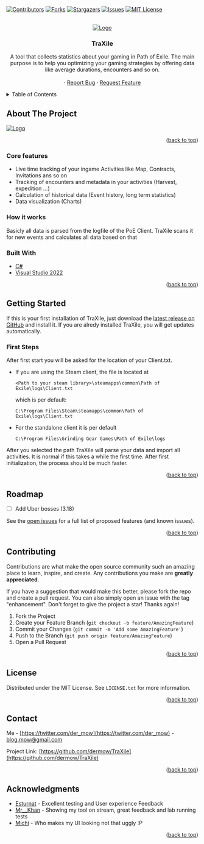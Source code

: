 <div id="top"></div>
<!-- PROJECT SHIELDS -->
<!--
*** I'm using markdown "reference style" links for readability.
*** Reference links are enclosed in brackets [ ] instead of parentheses ( ).
*** See the bottom of this document for the declaration of the reference variables
*** for contributors-url, forks-url, etc. This is an optional, concise syntax you may use.
*** https://www.markdownguide.org/basic-syntax/#reference-style-links
-->

[![Contributors][contributors-shield]][contributors-url]
[![Forks][forks-shield]][forks-url]
[![Stargazers][stars-shield]][stars-url]
[![Issues][issues-shield]][issues-url]
[![MIT License][license-shield]][license-url]

<!-- PROJECT LOGO -->
<br />
<div align="center">
  <a href="https://github.com/github_username/repo_name">
    <img src="https://dev.traxile.com/wp-content/uploads/2021/10/traxile-logo.png" alt="Logo">
  </a>

<h3 align="center">TraXile</h3>

  <p align="center">
    A tool that collects statistics about your gaming in Path of Exile. The main purpose is to help you optimizing your
    gaming strategies by offering data like average durations, encounters and so on.
    <br />
    <br />
    ·
    <a href="https://github.com/detmow/TraXile/issues">Report Bug</a>
    ·
    <a href="https://github.com/dermow/TraXile/issues">Request Feature</a>
  </p>
</div>



<!-- TABLE OF CONTENTS -->
<details>
  <summary>Table of Contents</summary>
  <ol>
    <li>
      <a href="#about-the-project">About The Project</a>
      <ul>
        <li><a href="#built-with">Built With</a></li>
      </ul>
    </li>
    <li>
      <a href="#getting-started">Getting Started</a>
    </li>
    <li><a href="#usage">Usage</a></li>
    <li><a href="#roadmap">Roadmap</a></li>
    <li><a href="#contributing">Contributing</a></li>
    <li><a href="#license">License</a></li>
    <li><a href="#contact">Contact</a></li>
    <li><a href="#acknowledgments">Acknowledgments</a></li>
  </ol>
</details>



<!-- ABOUT THE PROJECT -->
## About The Project

 <a href="https://github.com/github_username/repo_name">
    <img src="https://traxile.com/wp-content/uploads/2021/10/screen_3.png" alt="Logo">
  </a>

<p align="right">(<a href="#top">back to top</a>)</p>

<!-- CORE FEATURES -->
### Core features
* Live time tracking of your ingame Activities like Map, Contracts, Invitations ans so on
* Tracking of encounters and metadata in your activities (Harvest, expedition ...)
* Calculation of historical data (Event history, long term statistics)
* Data visualization (Charts)

<!-- WORKS -->
### How it works
Basicly all data is parsed from the logfile of the PoE Client. TraXile scans it for new events and calculates all data based on that


### Built With

* [C#](https://docs.microsoft.com/de-de/dotnet/csharp/)
* [Visual Studio 2022](https://visualstudio.microsoft.com/de/vs/)

<p align="right">(<a href="#top">back to top</a>)</p>



<!-- GETTING STARTED -->
## Getting Started

If this is your first installation of TraXile, just download the [latest release on GitHub](https://github.com/dermow/TraXile/releases) and install it. If you are alredy installed TraXile, you will get updates automatically.

### First Steps

After first start you will be asked for the location of your Client.txt. 

* If you are using the Steam client, the file is located at
  ```
  <Path to your steam library>\steamapps\common\Path of Exile\logs\Client.txt
  ```
  which is per default:
  ```
  C:\Program Files\Steam\steamapps\common\Path of Exile\logs\Client.txt
  ```
  
* For the standalone client it is per default
  ```
  C:\Program Files\Grinding Gear Games\Path of Exile\logs
  ```


After you selected the path TraXile will parse your data and import all activities. It is normal if this takes a while the first time. After first initialization,
the process should be much faster.

<p align="right">(<a href="#top">back to top</a>)</p>


<!-- ROADMAP -->
## Roadmap

- [ ] Add Uber bosses (3.18)


See the [open issues](https://github.com/dermow/TraXile/issues) for a full list of proposed features (and known issues).

<p align="right">(<a href="#top">back to top</a>)</p>



<!-- CONTRIBUTING -->
## Contributing

Contributions are what make the open source community such an amazing place to learn, inspire, and create. Any contributions you make are **greatly appreciated**.

If you have a suggestion that would make this better, please fork the repo and create a pull request. You can also simply open an issue with the tag "enhancement".
Don't forget to give the project a star! Thanks again!

1. Fork the Project
2. Create your Feature Branch (`git checkout -b feature/AmazingFeature`)
3. Commit your Changes (`git commit -m 'Add some AmazingFeature'`)
4. Push to the Branch (`git push origin feature/AmazingFeature`)
5. Open a Pull Request

<p align="right">(<a href="#top">back to top</a>)</p>



<!-- LICENSE -->
## License

Distributed under the MIT License. See `LICENSE.txt` for more information.

<p align="right">(<a href="#top">back to top</a>)</p>



<!-- CONTACT -->
## Contact

Me - [https://twitter.com/der_mow](https://twitter.com/der_mow) - blog.mow@gmail.com

Project Link: [https://github.com/dermow/TraXile](https://github.com/dermow/TraXile)

<p align="right">(<a href="#top">back to top</a>)</p>



<!-- ACKNOWLEDGMENTS -->
## Acknowledgments

* [Esturnat](https://de.pathofexile.com/account/view-profile/Esturnat2) - Excellent testing and User experience Feedback
* [Mr__Khan](https://www.twitch.tv/mr__khan?lang=de) - Showing my tool on stream, great feedback and lab running tests
* [Michi]() - Who makes my UI looking not that uggly :P

<p align="right">(<a href="#top">back to top</a>)</p>



<!-- MARKDOWN LINKS & IMAGES -->
<!-- https://www.markdownguide.org/basic-syntax/#reference-style-links -->
[contributors-shield]: https://img.shields.io/github/contributors/dermow/TraXIle.svg?style=for-the-badge
[contributors-url]: https://github.com/dermow/TraXile/graphs/contributors
[forks-shield]: https://img.shields.io/github/forks/dermow/TraXile.svg?style=for-the-badge
[forks-url]: https://github.com/dermow/TraXile/network/members
[stars-shield]: https://img.shields.io/github/stars/dermow/TraXile.svg?style=for-the-badge
[stars-url]: https://github.com/dermow/TraXile/stargazers
[issues-shield]: https://img.shields.io/github/issues/dermow/TraXile.svg?style=for-the-badge
[issues-url]: https://github.com/dermow/TraXile/issues
[license-shield]: https://img.shields.io/github/license/dermow/TraXile.svg?style=for-the-badge
[license-url]: https://github.com/dermow/TraXile/blob/master/LICENSE.txt
[linkedin-shield]: https://img.shields.io/badge/-LinkedIn-black.svg?style=for-the-badge&logo=linkedin&colorB=555
[linkedin-url]: https://linkedin.com/in/linkedin_username
[product-screenshot]: images/screenshot.png
